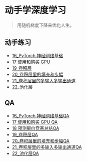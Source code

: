 # 动手学深度学习
> 用随机梯度下降来优化人生。

<!--## 课程笔记
-->
## 动手练习
- [16_PyTorch 神经网络基础](/动手学深度学习/16_PyTorch_神经网络基础/16_PyTorch_神经网络基础【动手学深度学习v2】.md)
- [17 使用和购买 GPU](/动手学深度学习/17_使用和购买_GPU/17_使用和购买_GPU【动手学深度学习v2】.md)
- [19_卷积层](/动手学深度学习/19_卷积层/19_卷积层.md)
- [20_卷积层里的填充和步幅](/动手学深度学习/20_卷积层里的填充和步幅/20_卷积层里的填充和步幅.md)
- [21_卷积层里的多输入多输出通道](/动手学深度学习/21_卷积层里的多输入多输出通道/21_卷积层里的多输入多输出通道.md)
- [22_池化层](/动手学深度学习/22_池化层/22_池化层.md)

## QA
- [16_PyTorch 神经网络基础QA](/动手学深度学习/16_PyTorch_神经网络基础/16_PyTorch_神经网络基础QA.md)
- [17 使用和购买 GPU QA](/动手学深度学习/17_使用和购买_GPU/17_使用和购买_GPU_QA.md)
- [18 预测房价竞赛总结QA](/动手学深度学习/18_预测房价竞赛总结/18_预测房价竞赛总结QA.md)
- [19_卷积层QA](/动手学深度学习/19_卷积层/19_卷积层QA.md)
- [20_卷积层里的填充和步幅QA](/动手学深度学习/20_卷积层里的填充和步幅/20_卷积层里的填充和步幅QA.md)
- [21_卷积层里的多输入多输出通道QA](/动手学深度学习/21_卷积层里的多输入多输出通道/21_卷积层里的多输入多输出通道QA.md)
- [22_池化层QA](/动手学深度学习/22_池化层/22_池化层QA.md)